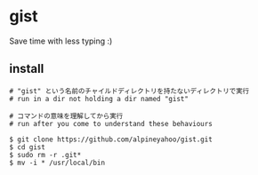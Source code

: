 # gist
Save time with less typing :)
## install

```shell
# "gist" という名前のチャイルドディレクトリを持たないディレクトリで実行
# run in a dir not holding a dir named "gist"

# コマンドの意味を理解してから実行
# run after you come to understand these behaviours

$ git clone https://github.com/alpineyahoo/gist.git
$ cd gist
$ sudo rm -r .git*
$ mv -i * /usr/local/bin
```
